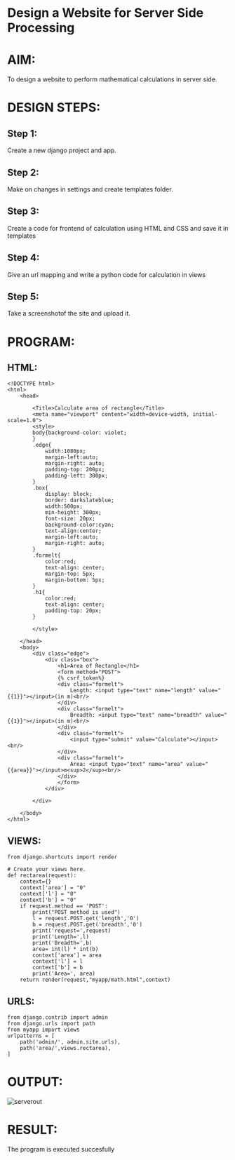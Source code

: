 # Design a Website for Server Side Processing

# AIM:

To design a website to perform mathematical calculations in server side.

# DESIGN STEPS:

## Step 1:

Create a new django project and app.

## Step 2:

Make on changes in settings and create templates folder.

## Step 3:
Create a code for frontend of calculation using HTML and CSS and save it in templates

## Step 4:
Give an url mapping and write a python code for calculation in views


## Step 5:

Take a screenshotof the site and upload it.

# PROGRAM:
## HTML:
```
<!DOCTYPE html>
<html>
    <head>
        
        <Title>Calculate area of rectangle</Title>
        <meta name="viewport" content="width=device-width, initial-scale=1.0">
        <style>
        body{background-color: violet;
        }
        .edge{
            width:1080px;
            margin-left:auto;
            margin-right: auto;
            padding-top: 200px;
            padding-left: 300px;
        }
        .box{
            display: block;
            border: darkslateblue;
            width:500px;
            min-height: 300px;
            font-size: 20px;
            background-color:cyan;
            text-align:center;
            margin-left:auto;
            margin-right: auto;
        }
        .formelt{
            color:red;
            text-align: center;
            margin-top: 5px;
            margin-bottom: 5px;
        }
        .h1{
            color:red;
            text-align: center;
            padding-top: 20px;
        }

        </style>

    </head>
    <body>
        <div class="edge">
            <div class="box">
                <h1>Area of Rectangle</h1>
                <form method="POST">
                {% csrf_token%}
                <div class="formelt">
                    Length: <input type="text" name="length" value="{{1}}"></input>(in m)<br/>
                </div>
                <div class="formelt">
                    Breadth: <input type="text" name="breadth" value="{{1}}"></input>(in m)<br/>
                </div>
                <div class="formelt">
                    <input type="submit" value="Calculate"></input><br/>
                </div>
                <div class="formelt">
                    Area: <input type="text" name="area" value="{{area}}"></input>m<sup>2</sup><br/>
                </div>
                </form>
            </div>

        </div>

    </body>
</html>
```
## VIEWS:
```
from django.shortcuts import render

# Create your views here.
def rectarea(request):
    context={}
    context['area'] = "0"
    context['l'] = "0"
    context['b'] = "0"
    if request.method == 'POST':
        print("POST method is used")
        l = request.POST.get('length','0')
        b = request.POST.get('breadth','0')
        print('request=',request)
        print('Length=',l)
        print('Breadth=',b)
        area= int(l) * int(b)
        context['area'] = area
        context['l'] = l
        context['b'] = b
        print('Area=', area)
    return render(request,"myapp/math.html",context)
```
## URLS:
```
from django.contrib import admin
from django.urls import path
from myapp import views
urlpatterns = [
    path('admin/', admin.site.urls),
    path('area/',views.rectarea),
]

```

# OUTPUT:
![serverout](https://user-images.githubusercontent.com/119389971/214882015-afa811b5-c238-4d1e-9297-5ef17ebf4996.jpg)

# RESULT:

The program is executed succesfully
